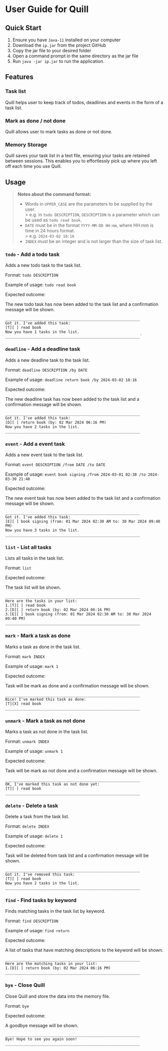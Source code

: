 # User Guide for Quill

## Quick Start
1. Ensure you have `Java-11` installed on your computer
2. Download the `ip.jar` from the project GitHub
3. Copy the jar file to your desired folder
4. Open a command prompt in the same directory as the jar file
5. Run `java -jar ip.jar` to run the application.

## Features 

### Task list

Quill helps user to keep track of todos, deadlines and events 
in the form of a task list.

### Mark as done / not done

Quill allows user to mark tasks as done or not done.

### Memory Storage

Quill saves your task list in a text file, ensuring your tasks 
are retained between sessions. This enables you to effortlessly
pick up where you left off each time you use Quill.

## Usage
> **Notes about the command format:**
> - Words in `UPPER_CASE` are the parameters to be supplied by the user.\
    > e.g. in `todo DESCRIPTION`, `DESCRIPTION` is a parameter which can be used as `todo read book`.
> - `DATE` must be in the format `YYYY-MM-DD HH:mm`, where HH:mm is time in 24 hours format.\
    > e.g. `2024-03-02 18:16`
> - `INDEX` must be an integer and is not larger than the size of task list.

### `todo` - Add a todo task

Adds a new todo task to the task list.

Format: `todo DESCRIPTION`

Example of usage: `todo read book`

Expected outcome: 

The new todo task has now been added to the task list 
and a confirmation message will be shown.

```
____________________________________________________________
Got it. I've added this task:
[T][ ] read book
Now you have 1 tasks in the list.
____________________________________________________________`
```

### `deadline` - Add a deadline task

Adds a new deadline task to the task list.

Format: `deadline DESCRIPTION /by DATE`

Example of usage: `deadline return book /by 2024-03-02 18:16`

Expected outcome: 

The new deadline task has now been added to the task list
and a confirmation message will be shown.

```
____________________________________________________________
Got it. I've added this task:
[D][ ] return book (by: 02 Mar 2024 06:16 PM)
Now you have 2 tasks in the list.
____________________________________________________________
```

### `event` - Add a event task

Adds a new event task to the task list.

Format: `event DESCRIPTION /from DATE /to DATE`

Example of usage: `event book signing /from 2024-03-01 02:30 /to 2024-03-30 21:40`

Expected outcome:

The new event task has now been added to the task list 
and a confirmation message will be shown.

```
____________________________________________________________
Got it. I've added this task:
[E][ ] book signing (from: 01 Mar 2024 02:30 AM to: 30 Mar 2024 09:40 PM)
Now you have 3 tasks in the list.
____________________________________________________________
```

### `list` - List all tasks

Lists all tasks in the task list.

Format: `list`

Expected outcome:

The task list will be shown.

```
____________________________________________________________
Here are the tasks in your list:
1.[T][ ] read book
2.[D][ ] return book (by: 02 Mar 2024 06:16 PM)
3.[E][ ] book signing (from: 01 Mar 2024 02:30 AM to: 30 Mar 2024 09:40 PM)
____________________________________________________________
```

### `mark` - Mark a task as done

Marks a task as done in the task list.

Format: `mark INDEX`

Example of usage: `mark 1`

Expected outcome:

Task will be mark as done and a confirmation message will be shown.

```
____________________________________________________________
Nice! I've marked this task as done:
[T][X] read book
____________________________________________________________
```

### `unmark` - Mark a task as not done

Marks a task as not done in the task list.

Format: `unmark INDEX`

Example of usage: `unmark 1`

Expected outcome:

Task will be mark as not done and a confirmation message will be shown.

```
____________________________________________________________
OK, I've marked this task as not done yet:
[T][ ] read book
____________________________________________________________
```

### `delete` - Delete a task

Delete a task from the task list.

Format: `delete INDEX`

Example of usage: `delete 1`

Expected outcome: 

Task will be deleted from task list and a confirmation message will be shown.

```
____________________________________________________________
Got it. I've removed this task:
[T][ ] read book
Now you have 2 tasks in the list.
____________________________________________________________
```

### `find` - Find tasks by keyword

Finds matching tasks in the task list by keyword.

Format: `find DESCRIPTION`

Example of usage: `find return`

Expected outcome: 

A list of tasks that have matching descriptions to the keyword will be shown.

```
____________________________________________________________
Here are the matching tasks in your list:
1.[D][ ] return book (by: 02 Mar 2024 06:16 PM)
____________________________________________________________
```

### `bye` - Close Quill

Close Quill and store the data into the memory file.

Format: `bye`

Expected outcome: 

A goodbye message will be shown.

```
____________________________________________________________
Bye! Hope to see you again soon!
____________________________________________________________

```
